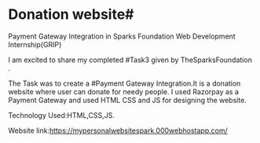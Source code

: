 # Donation website#
Payment Gateway Integration in Sparks Foundation Web Development Internship(GRIP)

I am excited to share my completed #Task3 given by TheSparksFoundation .

The Task was to create a #Payment Gateway Integration.It is a donation website where user can donate for needy people.
I used Razorpay as a Payment Gateway and used HTML CSS and JS for designing the website.

Technology Used:HTML,CSS,JS.

Website link:https://mypersonalwebsitespark.000webhostapp.com/